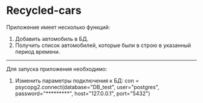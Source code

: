 # Recycled-cars
Приложение имеет несколько функций:
1. Добавить автомобиль в БД.
2. Получить список автомобилей, которые были в строю в указанный период времени. 
________________________________________________________________________________

Для запуска приложения необходимо:
1) Изменить параметры подключения к БД:
con = psycopg2.connect(database="DB_test", user="postgres", password="*********", host="127.0.0.1",
                           port="5432")
